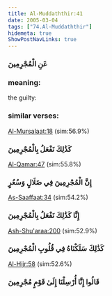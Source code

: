 ```yaml
---
title: Al-Muddaththir:41
date: 2005-03-04
tags: ["74.Al-Muddaththir"]
hidemeta: true 
ShowPostNavLinks: true 
---
```

### عَنِ الْمُجْرِمِينَ
### meaning: 
the guilty:
### similar verses: 

[Al-Mursalaat:18](/77/18) (sim:56.9%)

### كَذَٰلِكَ نَفْعَلُ بِالْمُجْرِمِينَ

[Al-Qamar:47](/54/47) (sim:55.8%)

### إِنَّ الْمُجْرِمِينَ فِي ضَلَالٍ وَسُعُرٍ

[As-Saaffaat:34](/37/34) (sim:54.2%)

### إِنَّا كَذَٰلِكَ نَفْعَلُ بِالْمُجْرِمِينَ

[Ash-Shu'araa:200](/26/200) (sim:52.9%)

### كَذَٰلِكَ سَلَكْنَاهُ فِي قُلُوبِ الْمُجْرِمِينَ

[Al-Hijr:58](/15/58) (sim:52.6%)

### قَالُوا إِنَّا أُرْسِلْنَا إِلَىٰ قَوْمٍ مُجْرِمِينَ
